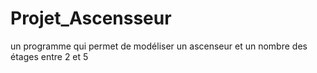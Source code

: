 # Projet_Ascensseur
un programme qui permet de modéliser un ascenseur et un nombre des étages entre 2 et 5
